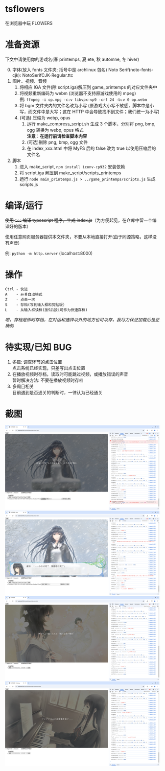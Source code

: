 # tsflowers

在浏览器中玩 FLOWERS

# 准备资源

下文中请使用你的游戏名(春 printemps, 夏 ete, 秋 automne, 冬 hiver)

0. 字体(放入 fonts 文件夹; 括号中是 archlinux 包名)
   Noto Serif(noto-fonts-cjk): NotoSerifCJK-Regular.ttc
1. 图片、视频、音频
   1. 将相应 IGA 文件(除 script.iga)解压到 game_printemps 的对应文件夹中
   2. 将视频重新编码为 webm (浏览器不支持原游戏使用的 mpeg)  
      例: `ffmpeg -i op.mpg -c:v libvpx-vp9 -crf 24 -b:v 0 op.webm`
   3. 将 bgm 文件夹内的文件名改为小写
      (原游戏大小写不敏感，脚本中是小写，而文件中是大写；这在 HTTP 中会导致找不到文件；我们统一为小写)
   4. (可选) 压缩为 webp, opus
      1. 运行 make_compress_script.sh 生成 3 个脚本，分别将 png, bmp, ogg 转换为 webp, opus 格式  
         **注意：在运行前请检查脚本内容**
      2. (可选)删除 png, bmp, ogg 文件
      3. 在 index_xxx.html 中将 MyFS 后的 false 改为 true 以使用压缩后的文件名
2. 脚本
   1. 进入 make_script, `npm install iconv-cp932` 安装依赖
   2. 将 script.iga 解压到 make_script/scripts_printemps
   3. 运行 `node main_printemps.js > ../game_printemps/scripts.js` 生成 scripts.js

# 编译/运行

~~使用 `tsc` 编译 typescript 程序，生成 index.js~~（为方便起见，在仓库中留一个编译好的版本）

使用任意网页服务器提供本文件夹，不要从本地直接打开(由于同源策略，这样没有声音)

例: `python -m http.server` (localhost:8000)

# 操作

```
Ctrl - 快进
A    - 开关自动模式
Z    - 点击一次
S    - 存档(写到输入框和剪贴板)
L    - 从输入框读档(按S后按L可作为快速存档)
```

_嗯，存档是即时存档，在对话和选择以外的地方也可以存，我尽力保证加载后是正确的_

# 待实现/已知 BUG

1. 冬篇: 调查环节的点击位置  
   点击系统已经实现，只差写出点击位置
2. 在播放视频时存档，读取时可能跳过视频，或播放错误的声音  
   暂时解决方法: 不要在播放视频时存档
3. 多周目相关  
   目前遇到是否通关的判断时，一律认为已经通关

# 截图

![](_screenshots/ss-2025-04-23_22-55-53_1745420153.png)
![](_screenshots/ss-2025-04-23_22-57-06_1745420226.png)
![](_screenshots/ss-2025-04-23_22-58-37_1745420317.png)
![](_screenshots/ss-2025-04-23_22-59-04_1745420344.png)
